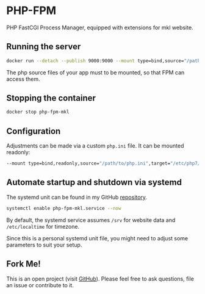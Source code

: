 # PHP-FPM
PHP FastCGI Process Manager, equipped with extensions for mkl website.

## Running the server
```bash
docker run --detach --publish 9000:9000 --mount type=bind,source="/path/to/app",target="/path/to/app" --name php-fpm-mkl hetsh/php-fpm-mkl
```
The php source files of your app must to be mounted, so that FPM can access them.

## Stopping the container
```bash
docker stop php-fpm-mkl
```

## Configuration
Adjustments can be made via a custom `php.ini` file. It can be mounted readonly:
```bash
--mount type=bind,readonly,source="/path/to/php.ini",target="/etc/php7/php.ini"
```

## Automate startup and shutdown via systemd
The systemd unit can be found in my GitHub [repository](https://github.com/Hetsh/docker-php-fpm-mkl).
```bash
systemctl enable php-fpm-mkl.service --now
```
By default, the systemd service assumes `/srv` for website data and `/etc/localtime` for timezone.

Since this is a personal systemd unit file, you might need to adjust some parameters to suit your setup.

## Fork Me!
This is an open project (visit [GitHub](https://github.com/Hetsh/docker-php-fpm-mkl)).
Please feel free to ask questions, file an issue or contribute to it.